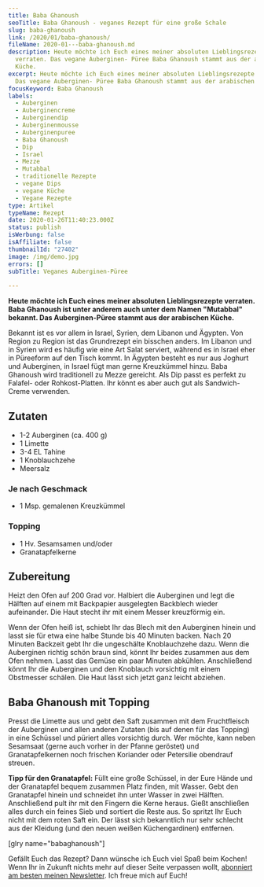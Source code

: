 ```yaml
---
title: Baba Ghanoush
seoTitle: Baba Ghanoush - veganes Rezept für eine große Schale
slug: baba-ghanoush
link: /2020/01/baba-ghanoush/
fileName: 2020-01---baba-ghanoush.md
description: Heute möchte ich Euch eines meiner absoluten Lieblingsrezepte
  verraten. Das vegane Auberginen- Püree Baba Ghanoush stammt aus der arabischen
  Küche.
excerpt: Heute möchte ich Euch eines meiner absoluten Lieblingsrezepte verraten.
  Das vegane Auberginen- Püree Baba Ghanoush stammt aus der arabischen Küche.
focusKeyword: Baba Ghanoush
labels:
  - Auberginen
  - Auberginencreme
  - Auberginendip
  - Auberginenmousse
  - Auberginenpuree
  - Baba Ghanoush
  - Dip
  - Israel
  - Mezze
  - Mutabbal
  - traditionelle Rezepte
  - vegane Dips
  - vegane Küche
  - Vegane Rezepte
type: Artikel
typeName: Rezept
date: 2020-01-26T11:40:23.000Z
status: publish
isWerbung: false
isAffiliate: false
thumbnailId: "27402"
image: /img/demo.jpg
errors: []
subTitle: Veganes Auberginen-Püree
  
---
```


**Heute möchte ich Euch eines meiner absoluten Lieblingsrezepte verraten. Baba
Ghanoush ist unter anderem auch unter dem Namen "Mutabbal" bekannt. Das
Auberginen-Püree stammt aus der arabischen Küche.**

Bekannt ist es vor allem in Israel, Syrien, dem Libanon und Ägypten. Von Region
zu Region ist das Grundrezept ein bisschen anders. Im Libanon und in Syrien wird
es häufig wie eine Art Salat serviert, während es in Israel eher in Püreeform
auf den Tisch kommt. In Ägypten besteht es nur aus Joghurt und Auberginen, in
Israel fügt man gerne Kreuzkümmel hinzu. Baba Ghanoush wird traditionell zu
Mezze gereicht. Als Dip passt es perfekt zu Falafel- oder Rohkost-Platten. Ihr
könnt es aber auch gut als Sandwich-Creme verwenden.

## Zutaten

- 1-2 Auberginen (ca. 400 g)
- 1 Limette
- 3-4 EL Tahine
- 1 Knoblauchzehe
- Meersalz

### Je nach Geschmack

- 1 Msp. gemalenen Kreuzkümmel

### Topping

- 1 Hv. Sesamsamen und/oder
- Granatapfelkerne

## Zubereitung

Heizt den Ofen auf 200 Grad vor. Halbiert die Auberginen und legt die Hälften
auf einem mit Backpapier ausgelegten Backblech wieder aufeinander. Die Haut
stecht ihr mit einem Messer kreuzförmig ein.

Wenn der Ofen heiß ist, schiebt Ihr das Blech mit den Auberginen hinein und
lasst sie für etwa eine halbe Stunde bis 40 Minuten backen. Nach 20 Minuten
Backzeit gebt Ihr die ungeschälte Knoblauchzehe dazu. Wenn die Auberginen
richtig schön braun sind, könnt Ihr beides zusammen aus dem Ofen nehmen. Lasst
das Gemüse ein paar Minuten abkühlen. Anschließend könnt Ihr die Auberginen und
den Knoblauch vorsichtig mit einem Obstmesser schälen. Die Haut lässt sich jetzt
ganz leicht abziehen.

## Baba Ghanoush mit Topping

Presst die Limette aus und gebt den Saft zusammen mit dem Fruchtfleisch der
Auberginen und allen anderen Zutaten (bis auf denen für das Topping) in eine
Schüssel und püriert alles vorsichtig durch. Wer möchte, kann neben Sesamsaat
(gerne auch vorher in der Pfanne geröstet) und Granatapfelkernen noch frischen
Koriander oder Petersilie obendrauf streuen.

**Tipp für den Granatapfel:** Füllt eine große Schüssel, in der Eure Hände und
der Granatapfel bequem zusammen Platz finden, mit Wasser. Gebt den Granatapfel
hinein und schneidet ihn unter Wasser in zwei Hälften. Anschließend pult ihr mit
den Fingern die Kerne heraus. Gießt anschließen alles durch ein feines Sieb und
sortiert die Reste aus. So spritzt Ihr Euch nicht mit dem roten Saft ein. Der
lässt sich bekanntlich nur sehr schlecht aus der Kleidung (und den neuen weißen
Küchengardinen) entfernen.

[glry name="babaghanoush"]

Gefällt Euch das Rezept? Dann wünsche ich Euch viel Spaß beim Kochen! Wenn Ihr
in Zukunft nichts mehr auf dieser Seite verpassen wollt,
[abonniert am besten meinen Newsletter](#newsletter). Ich freue mich auf Euch!

  
